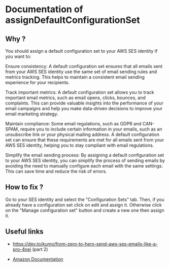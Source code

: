 # Documentation of assignDefaultConfigurationSet

## Why ?

You should assign a default configuration set to your AWS SES identity if you want to:

Ensure consistency: A default configuration set ensures that all emails sent from your AWS SES identity use the same set of email sending rules and metrics tracking. This helps to maintain a consistent email sending experience for your recipients.

Track important metrics: A default configuration set allows you to track important email metrics, such as email opens, clicks, bounces, and complaints. This can provide valuable insights into the performance of your email campaigns and help you make data-driven decisions to improve your email marketing strategy.

Maintain compliance: Some email regulations, such as GDPR and CAN-SPAM, require you to include certain information in your emails, such as an unsubscribe link or your physical mailing address. A default configuration set can ensure that these requirements are met for all emails sent from your AWS SES identity, helping you to stay compliant with email regulations.

Simplify the email sending process: By assigning a default configuration set to your AWS SES identity, you can simplify the process of sending emails by avoiding the need to manually configure each email with the same settings. This can save time and reduce the risk of errors.

## How to fix ?

Go to your SES identity and select the "Configuration Sets" tab. Then, if you already have a configuration set click on edit and assign it. Otherwise click on the "Manage configuration set" button and create a new one then assign it.

## Useful links

- https://dev.to/kumo/from-zero-to-hero-send-aws-ses-emails-like-a-pro-4nei (part 2)

- [Amazon Documentation](https://docs.aws.amazon.com/ses/latest/dg/using-configuration-sets.html)

